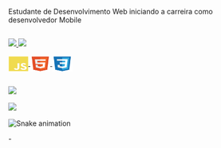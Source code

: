 
Estudante de Desenvolvimento Web iniciando a carreira como desenvolvedor Mobile


##
 <a href="https://github.com/MadOrchid">
  <img height="180em" src="https://github-readme-stats.vercel.app/api?username=MadOrchid&show_icons=true&theme=dark&include_all_commits=true&count_private=true"/>
  <img height="180em" src="https://github-readme-stats.vercel.app/api/top-langs/?username=MadOrchid&layout=compact&langs_count=7&theme=dark"/>
  
</div>

</div>

<div style="display: inline_block"><br>
  <img align="center" alt="Mad-Js" height="30" width="40" src="https://raw.githubusercontent.com/devicons/devicon/master/icons/javascript/javascript-plain.svg">
  <img align="center" alt="Mad-HTML" height="30" width="40" src="https://raw.githubusercontent.com/devicons/devicon/master/icons/html5/html5-original.svg">
  <img align="center" alt="Mad-CSS" height="30" width="40" src="https://raw.githubusercontent.com/devicons/devicon/master/icons/css3/css3-original.svg">
  
</div>


  ##
 
<div> 
 
  <a href="https://www.instagram.com/leo.begnossi/" target="_blank"><img src="https://img.shields.io/badge/-Instagram-%23E4405F?style=for-the-badge&logo=instagram&logoColor=white" target="_blank"></a>	
 
  <a href="https://www.linkedin.com/in/leonardo-begnossi-41580a127/" target="_blank"><img src="https://img.shields.io/badge/-LinkedIn-%230077B5?style=for-the-badge&logo=linkedin&logoColor=white" target="_blank"></a> 
 
  ![Snake animation](https://github.com/MadOrchid/MadOrchid/blob/output/github-contribution-grid-snake.svg)
 
</div>
- <!---
MadOrchid/MadOrchid is a ✨ special ✨ repository because its `README.md` (this file) appears on your GitHub profile.
You can click the Preview link to take a look at your changes.

ref: https://github.com/rafaballerini/rafaballerini/edit/main/README.md
--->

